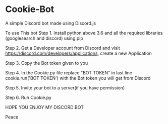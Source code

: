 # Cookie-Bot
A simple Discord bot made using Discord.js

To use This bot
Step 1. Install python above 3.6 and all the required libraries (googlesearch and discord) using pip

Step 2. Get a Developer account from Discord and visit https://discord.com/developers/applications, create a new Application

Step 3. Copy the Bot token given to you

Step 4. In the Cookie.py file replace "BOT TOKEN" in last line cookie.run('BOT TOKEN') with the Bot token you will get from Discord

Step 5. Invite your bot to a server(if you have permission)

Step 6. Ruh Cookie.py

HOPE YOU ENJOY MY DISCORD BOT

Peace
